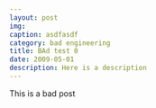 ```yaml
---
layout: post
img: 
caption: asdfasdf
category: bad engineering
title: BAd test 0
date: 2009-05-01
description: Here is a description
---
```


This is a bad post